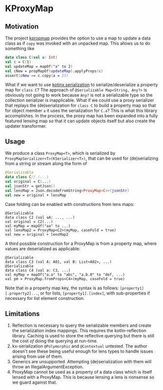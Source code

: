 # KProxyMap

## Motivation
The project [kpropmap](https://github.com/rocketraman/kpropmap) provides the option to use a map to update
a data class as if `copy` was invoked with an unpacked map. This allows us to do something like
```kotlin
data class C(val a: Int)
val c = C(1)
val updateMap = mapOf("a" to 2)
val cNew = propMapOf(updateMap).applyProps(c)
assert(cNew == c.copy(a = 2))
```

What if we want to use [kotinx.serialization](https://github.com/Kotlin/kotlinx.serialization) to serialize/deserialize
a property map for `class C`? The approach of `@Serializable Map<String, Any?>` is obviously not going to work because
`Any?` is not a serializable type so the collection serializer is inapplicable. What if we could use a proxy
serializer that replays the (de)serialization for `class C` to build a property map so that for object member `a` it
uses the serialization for `C.a`? This is what this library accomplishes. In the process, the proxy map has been
expanded into a fully featured lensing map so that it can update objects itself but also create the updater transformer.

## Usage
We produce a class `ProxyMap<T>`, which is serialized by `ProxyMapSerializer<T>(KSerializer<T>)`,
that can be used for (de)serializing from a string or stream along the form of
```kotlin
@Serializable
data class C// (...)
val original = C(...)
val jsonStr = getJson()
val lensMap = Json.decodeFromString<ProxyMap<C>>(jsonStr)
val new = original + lensMap
```

Case folding can be enabled with constructions from lens maps:
```
@Serializable
data class C2 (val aA: ..., ...)
val original = C2(...)
val myMap = mapOf("aa" to ...)
val lensMap2 = ProxyMap<C2>(myMap, caseFold = true)
val new = original + lensMap2
```

A third possible construction for a ProxyMap is from a property map, where values are deserialized as applicable:
```
@Serializable
data class C3 (val A: A01, val B: List<A02>, ...)
@Serializable
data class C4 (val a: C3, ...)
val myMap = mapOf("a.a" to "abc", "a.b.0" to "def, ...)
val pm = ProxyMap.fromProps<C4>(myMap, caseFold = true)
```
Note that in a property map key, the syntax is as follows:
```[property1][.property2]...```, or for lists,
```[property1].[index]```, with sub-properties if necessary for list element construction.

## Limitations
1. Reflection is necessary to query the serializable members and create the serialization index mappings.
   This requires the kotlin-reflection library. Caching is used to store the reflective querying but there is still the
   cost *of* doing the querying at run-time.
2. kx-serialization `@Polymorphic` and `@Contextual` untested. The author doesn't see these being useful enough
   for lens types to handle issues arising from use of them.
3. Generics are unsupported. Attempting (de)serialization with them will throw an IllegalArgumentException.
4. ProxyMap cannot be used as a property of a data class which is itself lensed with a ProxyMap. This is because
   lensing a lens is nonsense so we guard against that.